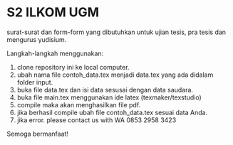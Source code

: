 # S2 ILKOM UGM
surat-surat dan form-form yang dibutuhkan untuk ujian tesis, pra tesis dan mengurus yudisium.

Langkah-langkah menggunakan:
1. clone repository ini ke local computer.
2. ubah nama file contoh_data.tex menjadi data.tex yang ada didalam folder input.
3. buka file data.tex dan isi data sesusai dengan data saudara.
4. buka file main.tex menggunakan ide latex (texmaker/texstudio)
5. compile maka akan menghasilkan file pdf.
6. jika berhasil compile ubah file contoh_data.tex sesuai data Anda.
7. jika error. please contact us with WA 0853 2958 3423

Semoga bermanfaat!
